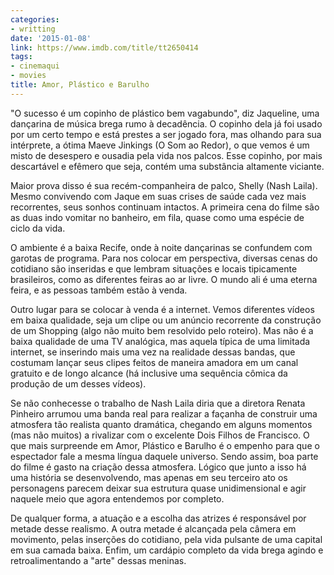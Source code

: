 ```yaml
---
categories:
- writting
date: '2015-01-08'
link: https://www.imdb.com/title/tt2650414
tags:
- cinemaqui
- movies
title: Amor, Plástico e Barulho
---
```


"O sucesso é um copinho de plástico bem vagabundo", diz Jaqueline, uma dançarina de música brega rumo à decadência. O copinho dela já foi usado por um certo tempo e está prestes a ser jogado fora, mas olhando para sua intérprete, a ótima Maeve Jinkings (O Som ao Redor), o que vemos é um misto de desespero e ousadia pela vida nos palcos. Esse copinho, por mais descartável e efêmero que seja, contém uma substância altamente viciante.

Maior prova disso é sua recém-companheira de palco, Shelly (Nash Laila). Mesmo convivendo com Jaque em suas crises de saúde cada vez mais recorrentes, seus sonhos continuam intactos. A primeira cena do filme são as duas indo vomitar no banheiro, em fila, quase como uma espécie de ciclo da vida.

O ambiente é a baixa Recife, onde à noite dançarinas se confundem com garotas de programa. Para nos colocar em perspectiva, diversas cenas do cotidiano são inseridas e que lembram situações e locais tipicamente brasileiros, como as diferentes feiras ao ar livre. O mundo ali é uma eterna feira, e as pessoas também estão à venda.

Outro lugar para se colocar à venda é a internet. Vemos diferentes vídeos em baixa qualidade, seja um clipe ou um anúncio recorrente da construção de um Shopping (algo não muito bem resolvido pelo roteiro). Mas não é a baixa qualidade de uma TV analógica, mas aquela típica de uma limitada internet, se inserindo mais uma vez na realidade dessas bandas, que costumam lançar seus clipes feitos de maneira amadora em um canal gratuito e de longo alcance (há inclusive uma sequência cômica da produção de um desses vídeos).

Se não conhecesse o trabalho de Nash Laila diria que a diretora Renata Pinheiro arrumou uma banda real para realizar a façanha de construir uma atmosfera tão realista quanto dramática, chegando em alguns momentos (mas não muitos) a rivalizar com o excelente Dois Filhos de Francisco. O que mais surpreende em Amor, Plástico e Barulho é o empenho para que o espectador fale a mesma língua daquele universo. Sendo assim, boa parte do filme é gasto na criação dessa atmosfera. Lógico que junto a isso há uma história se desenvolvendo, mas apenas em seu terceiro ato os personagens parecem deixar sua estrutura quase unidimensional e agir naquele meio que agora entendemos por completo.

De qualquer forma, a atuação e a escolha das atrizes é responsável por metade desse realismo. A outra metade é alcançada pela câmera em movimento, pelas inserções do cotidiano, pela vida pulsante de uma capital em sua camada baixa. Enfim, um cardápio completo da vida brega agindo e retroalimentando a "arte" dessas meninas.